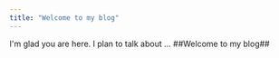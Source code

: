 ```yaml
---
title: "Welcome to my blog"
---
```


I'm glad you are here. I plan to talk about ...
##Welcome to my blog##
